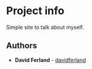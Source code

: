 # Project info

Simple site to talk about myself. 

## Authors

* **David Ferland** - [davidferland](https://github.com/davidferland)
